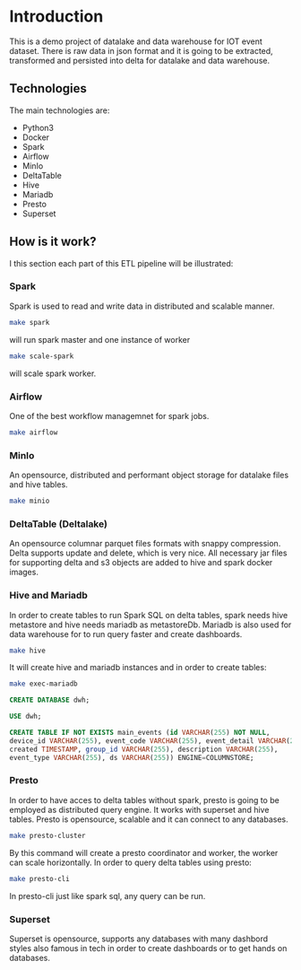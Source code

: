# Introduction
This is a demo project of datalake and data warehouse for IOT event dataset. There is raw data in json format and it is going to be extracted, transformed and persisted into delta for datalake and data warehouse.
## Technologies
The main technologies are:
* Python3
* Docker
* Spark
* Airflow
* MinIo
* DeltaTable
* Hive
* Mariadb
* Presto
* Superset

## How is it work?
I this section each part of this ETL pipeline will be illustrated:
### Spark
Spark is used to read and write data in distributed and scalable manner.
```bash
make spark
```
will run spark master and one instance of worker
```bash
make scale-spark
```
will scale spark worker.
### Airflow
One of the best workflow managemnet for spark jobs.
```bash
make airflow
```
### MinIo
An opensource, distributed and performant object storage for datalake files and hive tables.
```bash
make minio
```
### DeltaTable (Deltalake)
An opensource columnar parquet files formats with snappy compression. Delta supports update and delete, which is very nice. All necessary jar files for supporting delta and s3 objects are added to hive and spark docker images.
### Hive and Mariadb
In order to create tables to run Spark SQL on delta tables, spark needs hive metastore and hive needs mariadb as metastoreDb. Mariadb is also used for data warehouse for to run query faster and create dashboards.
```bash
make hive
```
It will create hive and mariadb instances and in order to create tables:
```bash
make exec-mariadb
```
```sql
CREATE DATABASE dwh;

USE dwh;

CREATE TABLE IF NOT EXISTS main_events (id VARCHAR(255) NOT NULL, 
device_id VARCHAR(255), event_code VARCHAR(255), event_detail VARCHAR(255), 
created TIMESTAMP, group_id VARCHAR(255), description VARCHAR(255), 
event_type VARCHAR(255), ds VARCHAR(255)) ENGINE=COLUMNSTORE;
```
### Presto
In order to have acces to delta tables without spark, presto is going to be employed as distributed query engine. It works with superset and hive tables. Presto is opensource, scalable and it can connect to any databases.
```bash
make presto-cluster
```
By this command will create a presto coordinator and worker, the worker can scale horizontally. In order to query delta tables using presto:
```bash
make presto-cli
```
In presto-cli just like spark sql, any query can be run.
### Superset
Superset is opensource, supports any databases with many dashbord styles also famous in tech in order to create dashboards or to get hands on databases.
